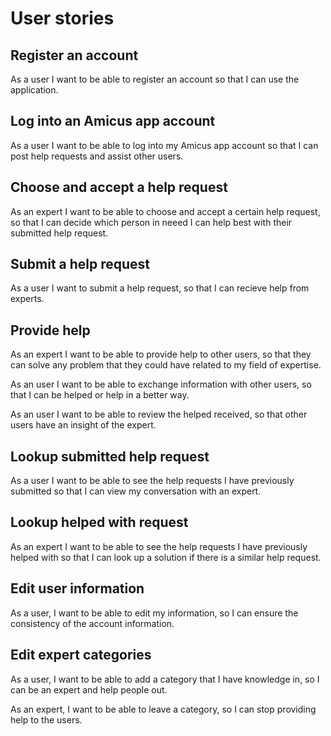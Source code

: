 # User stories

## Register an account

As a user I want to be able to register an account so that I can use the application.

## Log into an Amicus app account

As a user I want to be able to log into my Amicus app account so that
 I can post help requests and assist other users.

## Choose and accept a help request 
As an expert I want to be able to choose and accept a certain help request, so that I can decide which person in neeed I can help best with their submitted help request.

## Submit a help request
As a user I want to submit a help request, so that I can recieve help from experts.

## Provide help
As an expert I want to be able to provide help to other users, so that they can solve any problem that they could have related to my field of expertise.

As an user I want to be able to exchange information with other users, so that I can be helped or help in a better way.

As an user I want to be able to review the helped received, so that other users have an insight of the expert.

## Lookup submitted help request

As a user I want to be able to see the help requests I have previously submitted so that I can view my conversation with an expert.

## Lookup helped with request

As an expert I want to be able to see the help requests I have previously helped with so that I can look up a solution if there is a similar help request.

## Edit user information

As a user, I want to be able to edit my information, so I can ensure the consistency of the account information.

## Edit expert categories

As a user, I want to be able to add a category that I have knowledge in, so I can be an expert and help people out.

As an expert, I want to be able to leave a category, so I can stop providing help to the users.
